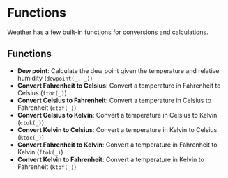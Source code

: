 # Functions
Weather has a few built-in functions for conversions and calculations.

## Functions
- **Dew point**: Calculate the dew point given the temperature and relative humidity (`dewpoint(_, _)`)
- **Convert Fahrenheit to Celsius**: Convert a temperature in Fahrenheit to Celsius (`ftoc(_)`)
- **Convert Celsius to Fahrenheit**: Convert a temperature in Celsius to Fahrenheit (`ctof(_)`)
- **Convert Celsius to Kelvin**: Convert a temperature in Celsius to Kelvin (`ctok(_)`)
- **Convert Kelvin to Celsius**: Convert a temperature in Kelvin to Celsius (`ktoc(_)`)
- **Convert Fahrenheit to Kelvin**: Convert a temperature in Fahrenheit to Kelvin (`ftok(_)`)
- **Convert Kelvin to Fahrenheit**: Convert a temperature in Kelvin to Fahrenheit (`ktof(_)`)

